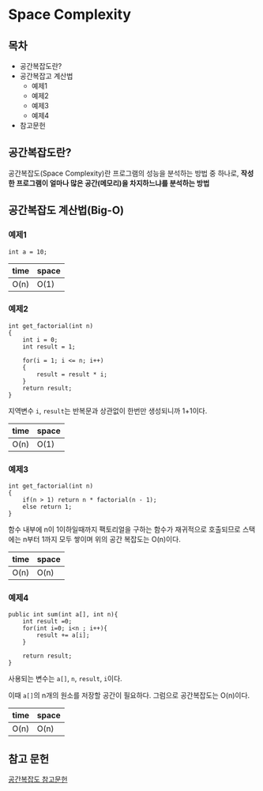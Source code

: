 # Space Complexity

## 목차
- 공간복잡도란?
- 공간복잡고 계산법
	- 예제1
    - 예제2
    - 예제3
    - 예제4
- 참고문헌

## 공간복잡도란?
공간복잡도(Space Complexity)란 프로그램의 성능을 분석하는 방법 중 하나로, **작성한 프로그램이 얼마나 많은 공간(메모리)을 차지하느냐를 분석하는 방법**

## 공간복잡도 계산법(Big-O)
### 예제1

```
int a = 10;
```

| time | space |
|------|-------|
| O(n) | O(1)  |


### 예제2
```
int get_factorial(int n)
{
    int i = 0;
    int result = 1;
    
    for(i = 1; i <= n; i++)
    {
        result = result * i;
    }
    return result;
}
```
지역변수 `i`, `result`는 반복문과 상관없이 한번만 생성되니까 1+1이다.

| time | space |
|------|-------|
| O(n) | O(1)  |

### 예제3
```
int get_factorial(int n)
{
    if(n > 1) return n * factorial(n - 1);
    else return 1;
}
```

함수 내부에 n이 1이하일때까지 팩토리얼을 구하는 함수가 재귀적으로 호출되므로 스택에는 n부터 1까지 모두 쌓이며 위의 공간 복잡도는 O(n)이다.

| time | space |
|------|-------|
| O(n) | O(n)  |

### 예제4
```
public int sum(int a[], int n){
    int result =0;          
    for(int i=0; i<n ; i++){
        result += a[i];
    }
    
    return result;
}
```
사용되는 변수는 `a[]`, `n`, `result`, `i`이다.

이때 `a[]`의 n개의 원소를 저장할 공간이 필요하다. 그럼으로 공간복잡도는 O(n)이다.

| time | space |
|------|-------|
| O(n) | O(n)  |


## 참고 문헌
[공간복잡도 참고문헌](https://coding-factory.tistory.com/609)